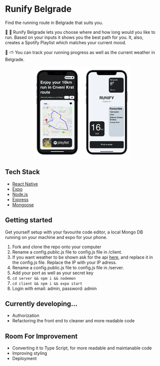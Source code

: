 <h1>
Runify Belgrade
</h1>

Find the running route in Belgrade that suits you.

:runner: :musical_note: ​Runify Belgrade lets you choose where and how long would you like to run. Based on your inputs it shows you the best path for you. It, also, creates a Spotify Playlist which matches your current mood.

:checkered_flag: :partly_sunny: You can track your running progress as well as the current weather in Belgrade.

<p align="center">
  <img src="./Client/assets/readme-pictures/pic1.png" height="300px"/>
  <img src="./Client/assets/readme-pictures/pic2.png" height="300px"/>
</p>

<p align="center">
  
</p>

## Tech Stack

- [React Native](https://reactnative.dev/)
- [Expo](https://expo.io/)
- [Node.js](https://nodejs.org/)
- [Express](https://expressjs.com)
- [Mongoose](https://mongoosejs.com/)

## Getting started

Get yourself setup with your favourite code editor, a local Mongo DB running on your machine and expo for your phone.

1. Fork and clone the repo onto your computer
2. Rename a config.public.js file to config.js file in /client.
3. If you want weather to be shown ask for the api [here](https://openweathermap.org/api), and replace it in the config.js file. Replace the IP with your IP adress.
4. Rename a config.public.js file to config.js file in /server.
5. Add your port as well as your secret key
6. `cd server && npm i && nodemon`
7. `cd client && npm i && expo start`
8. Login with email: admin, password: admin

## Currently developing...

- Authorization
- Refactoring the front end to cleaner and more readable code

## Room For Improvement

- Converting it to Type Script, for more readable and maintanable code
- Improving styling
- Deployment
